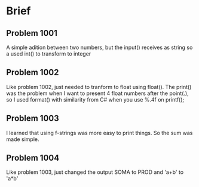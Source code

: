 # Brief

## Problem 1001
A simple adition between two numbers, but the input() receives as string so a used int() to transform to integer

## Problem 1002
Like problem 1002, just needed to tranform to float using float().
The print() was the problem when I want to present 4 float numbers after the point(.), so I used format() with similarity from C# when you use %.4f on printf();

## Problem 1003
I learned that using f-strings was more easy to print things. So the sum was made simple.

## Problem 1004
Like problem 1003, just changed the output SOMA to PROD and 'a+b' to 'a*b'

